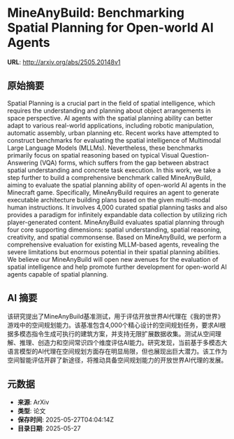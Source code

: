 # MineAnyBuild: Benchmarking Spatial Planning for Open-world AI Agents

**URL**: http://arxiv.org/abs/2505.20148v1

## 原始摘要

Spatial Planning is a crucial part in the field of spatial intelligence,
which requires the understanding and planning about object arrangements in
space perspective. AI agents with the spatial planning ability can better adapt
to various real-world applications, including robotic manipulation, automatic
assembly, urban planning etc. Recent works have attempted to construct
benchmarks for evaluating the spatial intelligence of Multimodal Large Language
Models (MLLMs). Nevertheless, these benchmarks primarily focus on spatial
reasoning based on typical Visual Question-Answering (VQA) forms, which suffers
from the gap between abstract spatial understanding and concrete task
execution. In this work, we take a step further to build a comprehensive
benchmark called MineAnyBuild, aiming to evaluate the spatial planning ability
of open-world AI agents in the Minecraft game. Specifically, MineAnyBuild
requires an agent to generate executable architecture building plans based on
the given multi-modal human instructions. It involves 4,000 curated spatial
planning tasks and also provides a paradigm for infinitely expandable data
collection by utilizing rich player-generated content. MineAnyBuild evaluates
spatial planning through four core supporting dimensions: spatial
understanding, spatial reasoning, creativity, and spatial commonsense. Based on
MineAnyBuild, we perform a comprehensive evaluation for existing MLLM-based
agents, revealing the severe limitations but enormous potential in their
spatial planning abilities. We believe our MineAnyBuild will open new avenues
for the evaluation of spatial intelligence and help promote further development
for open-world AI agents capable of spatial planning.


## AI 摘要

该研究提出了MineAnyBuild基准测试，用于评估开放世界AI代理在《我的世界》游戏中的空间规划能力。该基准包含4,000个精心设计的空间规划任务，要求AI根据多模态指令生成可执行的建筑方案，并支持无限扩展数据收集。测试从空间理解、推理、创造力和空间常识四个维度评估AI能力。研究发现，当前基于多模态大语言模型的AI代理在空间规划方面存在明显局限，但也展现出巨大潜力。该工作为空间智能评估开辟了新途径，将推动具备空间规划能力的开放世界AI代理的发展。

## 元数据

- **来源**: ArXiv
- **类型**: 论文
- **保存时间**: 2025-05-27T04:04:14Z
- **目录日期**: 2025-05-27

